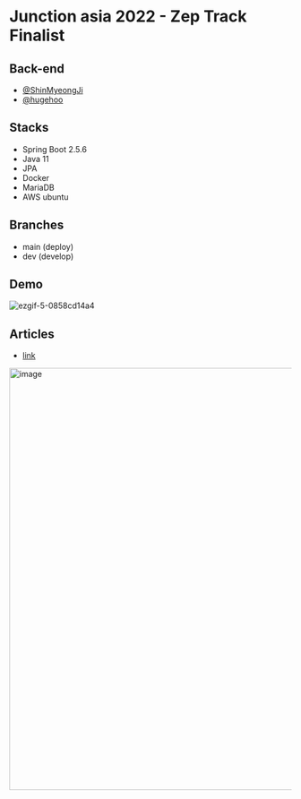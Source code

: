
# Junction asia 2022 - Zep Track Finalist


## Back-end
- [@ShinMyeongJi](https://github.com/ShinMyeongJi)
- [@hugehoo](https://github.com/hugehoo)

## Stacks
- Spring Boot 2.5.6
- Java 11
- JPA
- Docker
- MariaDB
- AWS ubuntu

## Branches
- main (deploy)
- dev (develop)

## Demo
![ezgif-5-0858cd14a4](https://user-images.githubusercontent.com/31172248/188212745-fa4e4221-fb4a-445e-8467-b72f31a51a9d.gif)


## Articles
- [link](https://www.newsis.com/view/?id=NISX20220822_0001985841)
<img width="754" alt="image" src="https://user-images.githubusercontent.com/92839864/189508453-1a01e695-ab45-4587-ad6f-24333f92923a.png">
